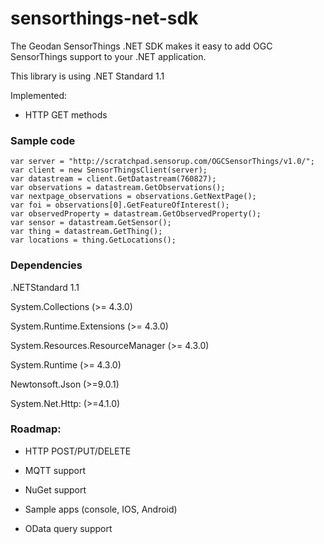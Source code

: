 # sensorthings-net-sdk

The Geodan SensorThings .NET SDK makes it easy to add OGC SensorThings support to your .NET application.

This library is using .NET Standard 1.1

Implemented:

- HTTP GET methods

### Sample code

```
var server = "http://scratchpad.sensorup.com/OGCSensorThings/v1.0/";
var client = new SensorThingsClient(server);
var datastream = client.GetDatastream(760827);
var observations = datastream.GetObservations();
var nextpage_observations = observations.GetNextPage();
var foi = observations[0].GetFeatureOfInterest();
var observedProperty = datastream.GetObservedProperty();
var sensor = datastream.GetSensor();
var thing = datastream.GetThing();
var locations = thing.GetLocations();

```

### Dependencies

.NETStandard 1.1

System.Collections (>= 4.3.0)

System.Runtime.Extensions (>= 4.3.0)

System.Resources.ResourceManager (>= 4.3.0)

System.Runtime (>= 4.3.0)

Newtonsoft.Json (>=9.0.1)

System.Net.Http: (>=4.1.0)

### Roadmap:

- HTTP POST/PUT/DELETE

- MQTT support

- NuGet support

- Sample apps (console, IOS, Android)

- OData query support
